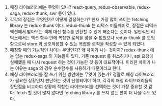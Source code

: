 1. 패칭 라이브러리에는 무엇이 있나?
react-query, redux-observable, redux-saga, redux-thunk, swr 등이 있다.
2. 각각의 장점은 무엇인가? 어떻게 결정하는가?
현재 가장 많이 쓰이는 fetching library 는 redux-thunk 이다. redux-thunk 는 리덕스 미들웨어로, 장점은 리덕스 액션에서 받아오는 객체 대신 함수를 반환할 수 있게 해준다는 것이다. 일반적인 리덕스에서는 액션 함수 안에 복잡한 로직을 넣을 수 없었으나 redux-thunk 를 도입함으로써 store 와 상호작용할 수 있는 복잡한 로직을 작성할 수 있게 되었다. 
3. 패칭할 때의 기능적인 차이는 무엇인가? 왜 차이가 나는 것이지?
redux-thunk 에는 없는 redux-saga 의 기능들이 있다. 기존 request 를 취소하거나, api 요청에 실패했을 때 다시 request 하는 것이 가능한 것 등이 대표적이다. 이러한 차이가 나는 이유는 saga 의 경우 순수함수를 사용하기 때문이라고 한다.
4. 패칭 라이브러리를 잘 쓰기 위한 방안에는 무엇이 있는가?
정말로 패칭 라이브러리가 필요한 상황인지 판단하는 것이 선행되어야 하고, 각각의 패칭 라이브러리들의 장단점을 비교하여 상황에 적합한 라이브러리를 선택하는 것이 가장 중요할 것 같다. fetch 할 것이 많지 않다면 fetching library 를 쓰지 않는 편이 더 나을 수도 있다.